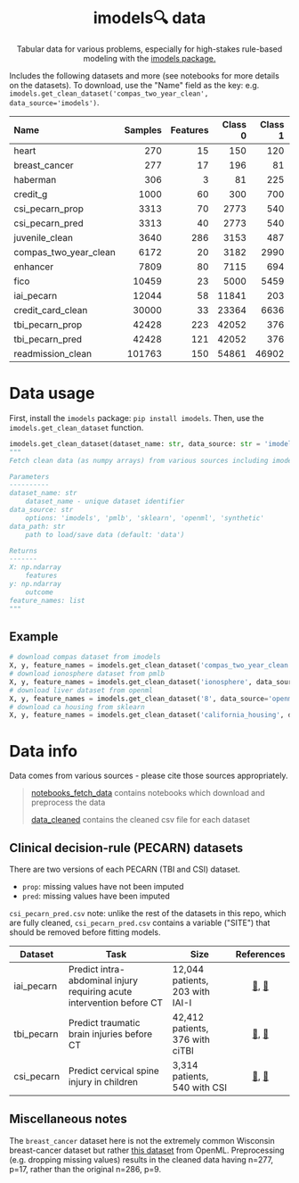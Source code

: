<h1 align="center"> imodels🔍 data</h1>
<p align="center"> Tabular data for various problems, especially for high-stakes rule-based modeling with the <a href="https://github.com/csinva/imodels">imodels package.</a>
</p>



Includes the following datasets and more (see notebooks for more details on the datasets). To download, use the "Name" field as the key: e.g. `imodels.get_clean_dataset('compas_two_year_clean', data_source='imodels')`.


| Name                  |   Samples |   Features |   Class 0 |   Class 1 |   Majority class % |
|:----------------------|----------:|-----------:|----------:|----------:|-------------------:|
| heart                 |       270 |         15 |       150 |       120 |               55.6 |
| breast_cancer         |       277 |         17 |       196 |        81 |               70.8 |
| haberman              |       306 |          3 |        81 |       225 |               73.5 |
| credit_g              |      1000 |         60 |       300 |       700 |               70   |
| csi_pecarn_prop       |      3313 |         70 |      2773 |       540 |               83.7 |
| csi_pecarn_pred       |      3313 |         40 |      2773 |       540 |               83.7 |
| juvenile_clean        |      3640 |        286 |      3153 |       487 |               86.6 |
| compas_two_year_clean |      6172 |         20 |      3182 |      2990 |               51.6 |
| enhancer              |      7809 |         80 |      7115 |       694 |               91.1 |
| fico                  |     10459 |         23 |      5000 |      5459 |               52.2 |
| iai_pecarn            |     12044 |         58 |     11841 |       203 |               98.3 |
| credit_card_clean     |     30000 |         33 |     23364 |      6636 |               77.9 |
| tbi_pecarn_prop       |     42428 |        223 |     42052 |       376 |               99.1 |
| tbi_pecarn_pred       |     42428 |        121 |     42052 |       376 |               99.1 |
| readmission_clean     |    101763 |        150 |     54861 |     46902 |               53.9 |

# Data usage

First, install the `imodels` package: `pip install imodels`. Then, use the `imodels.get_clean_dataset` function.

```python
imodels.get_clean_dataset(dataset_name: str, data_source: str = 'imodels', data_path='data') ‑> Tuple[numpy.ndarray, numpy.ndarray, list]
"""
Fetch clean data (as numpy arrays) from various sources including imodels, pmlb, openml, and sklearn. If data is not downloaded, will download and cache. Otherwise will load locally

Parameters
----------
dataset_name: str
    dataset_name - unique dataset identifier
data_source: str
    options: 'imodels', 'pmlb', 'sklearn', 'openml', 'synthetic'
data_path: str
    path to load/save data (default: 'data')

Returns
-------
X: np.ndarray
    features
y: np.ndarray
    outcome
feature_names: list
"""

```
   

## Example

```python
# download compas dataset from imodels
X, y, feature_names = imodels.get_clean_dataset('compas_two_year_clean', data_source='imodels')
# download ionosphere dataset from pmlb
X, y, feature_names = imodels.get_clean_dataset('ionosphere', data_source='pmlb')
# download liver dataset from openml
X, y, feature_names = imodels.get_clean_dataset('8', data_source='openml')
# download ca housing from sklearn
X, y, feature_names = imodels.get_clean_dataset('california_housing', data_source='sklearn')
```

# Data info

Data comes from various sources - please cite those sources appropriately.

> [notebooks_fetch_data](notebooks_fetch_data) contains notebooks which download and preprocess the data
> 
> [data_cleaned](data_cleaned) contains the cleaned csv file for each dataset


## Clinical decision-rule (PECARN) datasets
There are two versions of each PECARN (TBI and CSI) dataset.
- `prop`: missing values have not been imputed
- `pred`: missing values have been imputed

`csi_pecarn_pred.csv` note: unlike the rest of the datasets in this repo, which are fully cleaned, `csi_pecarn_pred.csv` contains a variable ("SITE") 
that should be removed before fitting models.


| Dataset |  Task                                                        | Size                            | References |
| ---------- | ----- | ----------------------------------------------------------- | :-------------------------------: |
|iai_pecarn| Predict intra-abdominal injury requiring acute intervention before CT | 12,044 patients, 203 with IAI-I | [📄](https://pubmed.ncbi.nlm.nih.gov/23375510/), [🔗](https://pecarn.org/datasets/) |
|tbi_pecarn| Predict traumatic brain injuries before CT | 42,412 patients, 376 with ciTBI | [📄](https://pecarn.org/studyDatasets/documents/Kuppermann_2009_The-Lancet_000.pdf), [🔗](https://pecarn.org/datasets/) |
|csi_pecarn | Predict cervical spine injury in children | 3,314 patients, 540 with CSI | [📄](https://pecarn.org/studyDatasets/documents/Kuppermann_2009_The-Lancet_000.pdf), [🔗](https://pecarn.org/datasets/)

## Miscellaneous notes
The `breast_cancer` dataset here is not the extremely common Wisconsin breast-cancer dataset but rather [this dataset](https://www.openml.org/search?type=data&sort=runs&id=13&status=active) from OpenML. Preprocessing (e.g. dropping missing values) results in the cleaned data having n=277, p=17, rather than the original n=286, p=9.
